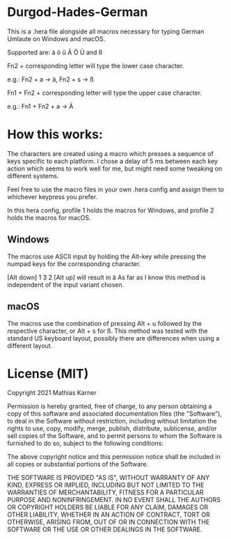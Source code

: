 # Durgod-Hades-German
This is a .hera file alongside all macros necessary for typing German Umlaute on Windows and macOS.

Supported are: ä ö ü Ä Ö Ü and ß

Fn2 + corresponding letter will type the lower case character.

e.g.: Fn2 + a -> ä, Fn2 + s -> ß

Fn1 + Fn2 + corresponding letter will type the upper case character.

e.g.: Fn1 + Fn2 + a -> Ä


# How this works:
The characters are created using a macro which presses a sequence of keys specific to each platform.
I chose a delay of 5 ms between each key action which seems to work well for me, but might need some tweaking on different systems.

Feel free to use the macro files in your own .hera config and assign them to whichever keypress you prefer.

In this hera config, profile 1 holds the macros for Windows, and profile 2 holds the macros for macOS.

## Windows
The macros use ASCII input by holding the Alt-key while pressing the numpad keys for the corresponding character.

[Alt down] 1 3 2 [Alt up] will result in ä
As far as I know this method is independent of the input variant chosen.

## macOS
The macros use the combination of pressing Alt + u followed by the respective character, or Alt + s for ß.
This method was tested with the standard US keyboard layout, possibly there are differences when using a different layout.

# License (MIT)
Copyright 2021 Mathias Karner

Permission is hereby granted, free of charge, to any person obtaining a copy of this software and associated documentation files (the "Software"), to deal in the Software without restriction, including without limitation the rights to use, copy, modify, merge, publish, distribute, sublicense, and/or sell copies of the Software, and to permit persons to whom the Software is furnished to do so, subject to the following conditions:

The above copyright notice and this permission notice shall be included in all copies or substantial portions of the Software.

THE SOFTWARE IS PROVIDED "AS IS", WITHOUT WARRANTY OF ANY KIND, EXPRESS OR IMPLIED, INCLUDING BUT NOT LIMITED TO THE WARRANTIES OF MERCHANTABILITY, FITNESS FOR A PARTICULAR PURPOSE AND NONINFRINGEMENT. IN NO EVENT SHALL THE AUTHORS OR COPYRIGHT HOLDERS BE LIABLE FOR ANY CLAIM, DAMAGES OR OTHER LIABILITY, WHETHER IN AN ACTION OF CONTRACT, TORT OR OTHERWISE, ARISING FROM, OUT OF OR IN CONNECTION WITH THE SOFTWARE OR THE USE OR OTHER DEALINGS IN THE SOFTWARE.
